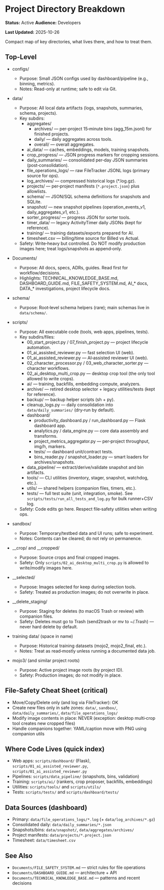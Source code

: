 # Project Directory Breakdown
**Status:** Active
**Audience:** Developers

**Last Updated:** 2025-10-26


Compact map of key directories, what lives there, and how to treat them.

## Top-Level

- configs/
  - Purpose: Small JSON configs used by dashboard/pipeline (e.g., binning, metrics).
  - Notes: Read-only at runtime; safe to edit via Git.

- data/
  - Purpose: All local data artifacts (logs, snapshots, summaries, schema, projects).
  - Key subdirs:
    - aggregates/
      - archives/ — per-project 15‑minute bins (agg_15m.jsonl) for finished projects.
      - daily/ — daily aggregates across tools.
      - overall/ — overall aggregates.
    - ai_data/ — caches, embeddings, models, training snapshots.
    - crop_progress/ — JSON progress markers for cropping sessions.
    - daily_summaries/ — consolidated per‑day JSON summaries (post‑consolidation).
    - file_operations_logs/ — raw FileTracker JSONL logs (primary source for ops).
    - log_archives/ — compressed historical logs (*.log.gz).
    - projects/ — per‑project manifests (`*.project.json`) plus allowlists.
    - schema/ — JSON/SQL schema definitions for snapshots and SQLite.
    - snapshot/ — new snapshot pipelines (operation_events_v1, daily_aggregates_v1, etc.).
    - sorter_progress/ — progress JSON for sorter tools.
    - timer_data/ — legacy ActivityTimer daily JSONs (kept for reference).
    - training/ — training datasets/exports prepared for AI.
    - timesheet.csv — billing/time source for Billed vs Actual.
  - Safety: Write‑heavy but controlled. Do NOT modify production images here; treat logs/snapshots as append‑only.

- Documents/
  - Purpose: All docs, specs, ADRs, guides. Read first for workflow/decisions.
  - Highlights: TECHNICAL_KNOWLEDGE_BASE.md, DASHBOARD_GUIDE.md, FILE_SAFETY_SYSTEM.md,
    AI_* docs, DATA_* investigations, project lifecycle docs.

- schema/
  - Purpose: Root‑level schema helpers (rare); main schemas live in `data/schema/`.

- scripts/
  - Purpose: All executable code (tools, web apps, pipelines, tests).
  - Key subdirs/files:
    - 00_start_project.py / 07_finish_project.py — project lifecycle automation.
    - 01_ai_assisted_reviewer.py — fast selection UI (web).
    - 01_ai_assisted_reviewer.py — AI‑assisted reviewer UI (web).
    - 02_character_processor.py / 03_web_character_sorter.py — character workflows.
    - 02_ai_desktop_multi_crop.py — desktop crop tool (the only tool allowed to write crops).
    - ai/ — training, backfills, embedding compute, analyzers.
    - archive/ — retired desktop selector + legacy utilities/tests (kept for reference).
    - backup/ — backup helper scripts (sh + py).
    - cleanup_logs.py — daily consolidation into `data/daily_summaries/` (dry‑run by default).
    - dashboard/
      - productivity_dashboard.py / run_dashboard.py — Flask dashboard app.
      - analytics.py / data_engine.py — core data assembly and transforms.
      - project_metrics_aggregator.py — per‑project throughput, img/h, markers.
      - tests/ — dashboard unit/contract tests.
      - bins_reader.py / snapshot_loader.py — smart loaders for archives/snapshots.
    - data_pipeline/ — extract/derive/validate snapshot and bin artifacts.
    - tools/ — CLI utilities (inventory, stager, snapshot, watchdog, etc.).
    - utils/ — shared helpers (companion files, timers, etc.).
    - tests/ — full test suite (unit, integration, smoke). See `scripts/tests/run_all_tests_and_log.py` for bulk runner+CSV log.
  - Safety: Code edits go here. Respect file‑safety utilities when writing ops.

- sandbox/
  - Purpose: Temporary/testbed data and UI runs; safe to experiment.
  - Notes: Contents can be cleared; do not rely on permanence.

- __crop/ and __cropped/
  - Purpose: Source crops and final cropped images.
  - Safety: Only `scripts/02_ai_desktop_multi_crop.py` is allowed to write/modify images here.

- __selected/
  - Purpose: Images selected for keep during selection tools.
  - Safety: Treated as production images; do not overwrite in place.

- __delete_staging/
  - Purpose: Staging for deletes (to macOS Trash or review) with companion files.
  - Safety: Deletes must go to Trash (send2trash or mv to ~/.Trash) — never hard delete by default.

- training data/ (space in name)
  - Purpose: Historical training datasets (mojo2, mojo2_final, etc.).
  - Notes: Treat as read‑mostly unless running a documented data job.

- mojo3/ (and similar project roots)
  - Purpose: Active project image roots (by project ID).
  - Safety: Production images; do not modify in place.

## File‑Safety Cheat Sheet (critical)

- Move/Copy/Delete only (and log via FileTracker): OK
- Create new files only in safe zones: `data/`, `sandbox/`, `data/daily_summaries/`, `data/file_operations_logs/`
- Modify image contents in place: NEVER (exception: desktop multi‑crop tool creates new cropped files)
- Handle companions together: YAML/caption move with PNG using companion utils

## Where Code Lives (quick index)

- Web apps: `scripts/dashboard/` (Flask), `scripts/01_ai_assisted_reviewer.py`, `scripts/01_ai_assisted_reviewer.py`
- Pipelines: `scripts/data_pipeline/` (snapshots, bins, validation)
- Training: `scripts/ai/` (rankers, crop proposer, backfills, embeddings)
- Utilities: `scripts/tools/` and `scripts/utils/`
- Tests: `scripts/tests/` and `scripts/dashboard/tests/`

## Data Sources (dashboard)

- Primary: `data/file_operations_logs/*.log` (+ `data/log_archives/*.gz`)
- Consolidated daily: `data/daily_summaries/*.json`
- Snapshots/bins: `data/snapshot/`, `data/aggregates/archives/`
- Project manifests: `data/projects/*.project.json`
- Timesheet: `data/timesheet.csv`

## See Also

- `Documents/FILE_SAFETY_SYSTEM.md` — strict rules for file operations
- `Documents/DASHBOARD_GUIDE.md` — architecture + API
- `Documents/TECHNICAL_KNOWLEDGE_BASE.md` — patterns and recent decisions



